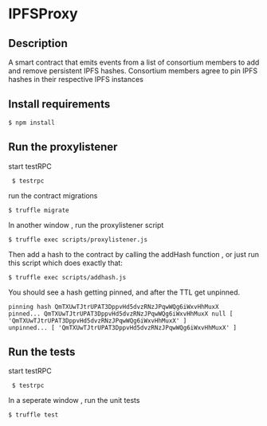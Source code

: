 # IPFSProxy

## Description

A smart contract that emits events from a list of consortium members to add and remove persistent IPFS hashes.
Consortium members agree to pin IPFS hashes in their respective IPFS instances

## Install requirements

``` $ npm install ```

## Run the proxylistener

start testRPC

``` $ testrpc```

run the contract migrations 

``` $ truffle migrate ```

In another window , run the proxylistener script

``` $ truffle exec scripts/proxylistener.js ```

Then add a hash to the contract by calling the addHash function , or just run this script which does exactly that:

``` $ truffle exec scripts/addhash.js ```

You should see a hash getting pinned, and after the TTL get unpinned.

```
pinning hash QmTXUwTJtrUPAT3DppvHd5dvzRNzJPqwWQg6iWxvHhMuxX
pinned... QmTXUwTJtrUPAT3DppvHd5dvzRNzJPqwWQg6iWxvHhMuxX null [ 'QmTXUwTJtrUPAT3DppvHd5dvzRNzJPqwWQg6iWxvHhMuxX' ]
unpinned... [ 'QmTXUwTJtrUPAT3DppvHd5dvzRNzJPqwWQg6iWxvHhMuxX' ]

```

## Run the tests

start testRPC

``` $ testrpc```

In a seperate window , run the unit tests

``` $ truffle test ```



